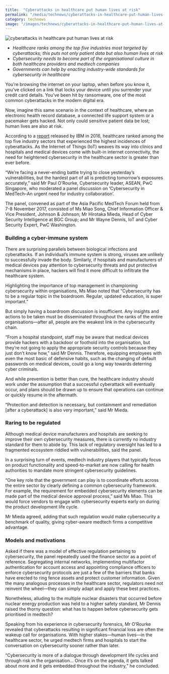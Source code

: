 ```yaml
---
title:  "Cyberattacks in healthcare put human lives at risk"
permalink: "/media/technews/cyberattacks-in-healthcare-put-human-lives-at-risk"
category: technews
image: "/images/technews/cyberattacks-in-healthcare-put-human-lives-at-risk-part-1.png"
---
```


![cyberattacks in healthcare put human lives at risk]({{site.baseurl}}/images/technews/cyberattacks-in-healthcare-put-human-lives-at-risk-part-1.png)

* *Healthcare ranks among the top five industries most targeted by cyberattacks; this puts not only patient data but also human lives at risk*
* *Cybersecurity needs to become part of the organisational culture in both healthcare providers and medtech companies*
* *Governments can help by enacting industry-wide standards for cybersecurity in healthcare*

You’re browsing the internet on your laptop, when before you know it, you’ve clicked on a link that locks your device until you surrender your credit card details. You’ve been hit by ransomware, one of the most common cyberattacks in the modern digital era.

Now, imagine this same scenario in the context of healthcare, where an electronic health record database, a connected life support system or a pacemaker gets hacked. Not only could sensitive patient data be lost; human lives are also at risk. 

According to a [report](https://www-01.ibm.com/common/ssi/cgi-bin/ssialias?htmlfid=SE912361USEN&) released by IBM in 2016, healthcare ranked among the top five industry sectors that experienced the highest incidences of cyberattacks. As the Internet of Things (IoT) weaves its way into clinics and hospitals and medical devices come with built-in internet connectivity, the need for heightened cybersecurity in the healthcare sector is greater than ever before.

“We’re facing a never-ending battle trying to close yesterday’s vulnerabilities, but the hardest part of all is predicting tomorrow’s exposures accurately,” said Mr Paul O’Rourke, Cybersecurity leader, ASEAN, PwC Singapore, who moderated a panel discussion on ‘Cybersecurity in MedTech–An urgent need for industry collaboration’.

The panel, convened as part of the Asia Pacific MedTech Forum held from 7-8 November 2017, consisted of Ms Miao Song, Chief Information Officer & Vice President, Johnson & Johnson; Mr Hirotaka Mieda, Head of Cyber Security Intelligence at BGC Group; and Mr Wayne Dennis, IoT and Cyber Security Expert, PwC Washington.

### **Building a cyber-immune system**
There are surprising parallels between biological infections and cyberattacks. If an individual’s immune system is strong, viruses are unlikely to successfully invade the body. Similarly, if hospitals and manufacturers of medical devices pay attention to cybersecurity threats and put protective mechanisms in place, hackers will find it more difficult to infiltrate the healthcare system.

Highlighting the importance of top management in championing cybersecurity within organisations, Ms Miao noted that “Cybersecurity has to be a regular topic in the boardroom. Regular, updated education, is super important.”

But simply having a boardroom discussion is insufficient. Any insights and actions to be taken must be disseminated throughout the ranks of the entire organisations—after all, people are the weakest link in the cybersecurity chain.

“From a hospital standpoint, staff may be aware that medical devices provide hackers with a backdoor or foothold into the organisation, but they’re not going to apply the appropriate security controls because they just don’t know how,” said Mr Dennis. Therefore, equipping employees with even the most basic of defensive habits, such as the changing of default passwords on medical devices, could go a long way towards deterring cyber criminals.

And while prevention is better than cure, the healthcare industry should work under the assumption that a successful cyberattack will eventually occur, and plans should be drawn up to ensure that operations can continue or quickly resume in the aftermath.

“Protection and detection is necessary, but containment and remediation [after a cyberattack] is also very important,” said Mr Mieda.

### **Raring to be regulated**
Although medical device manufacturers and hospitals are seeking to improve their own cybersecurity measures, there is currently no industry standard for them to abide by. This lack of regulatory oversight has led to a fragmented ecosystem riddled with vulnerabilities, said the panel.

In a surprising turn of events, medtech industry players that typically focus on product functionality and speed-to-market are now calling for health authorities to mandate more stringent cybersecurity guidelines.

“One key role that the government can play is to coordinate efforts across the entire sector by clearly defining a common cybersecurity framework. For example, the requirement for embedded cybersecurity elements can be made part of the medical device approval process,” said Ms Miao. This would force vendors to engage with cybersecurity experts early on during the product development life cycle.

Mr Mieda agreed, adding that such regulation would make cybersecurity a benchmark of quality, giving cyber-aware medtech firms a competitive advantage.


### **Models and motivations**
Asked if there was a model of effective regulation pertaining to cybersecurity, the panel repeatedly used the finance sector as a point of reference. Segregating internal networks, implementing multifactor authentication for account access and appointing compliance officers to enforce cybersecurity protocols are just a few of the barriers that banks have erected to ring fence assets and protect customer information. Given the many analogous processes in the healthcare sector, regulators need not reinvent the wheel—they can simply adapt and apply these best practices.

Nonetheless, alluding to the multiple nuclear disasters that occurred before nuclear energy production was held to a higher safety standard, Mr Dennis raised the thorny question: what has to happen before cybersecurity gets prioritised in medtech?

Speaking from his experience in cybersecurity forensics, Mr O’Rourke revealed that cyberattacks resulting in significant financial loss are often the wakeup call for organisations. With higher stakes—human lives—in the healthcare sector, he urged medtech firms and hospitals to start the conversation on cybersecurity sooner rather than later.

“Cybersecurity is more of a dialogue through development life cycles and through risk in the organisation... Once it’s on the agenda, it gets talked about more and it gets embedded throughout the industry,” he concluded.
